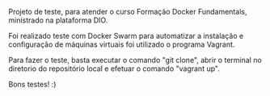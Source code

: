 Projeto de teste, para atender o curso Formação Docker Fundamentals, ministrado na plataforma DIO.

Foi realizado teste com Docker Swarm para automatizar a instalação e configuração de máquinas virtuais foi utilizado o programa Vagrant.

Para fazer o teste, basta executar o comando "git clone", abrir o terminal no diretorio do repositório local e efetuar o comando "vagrant up".

Bons testes! :)
